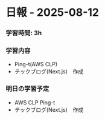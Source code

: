 # 日報 - 2025-08-12

### 学習時間: 3h

### 学習内容

- Ping-t(AWS CLP)
- テックブログ(Next.js)　作成

### 明日の学習予定

- AWS CLP Ping-t
- テックブログ(Next.js)　作成
